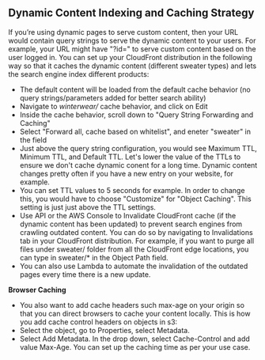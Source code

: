 ## Dynamic Content Indexing and Caching Strategy 

If you’re using dynamic pages to serve custom content, then your URL would contain query strings to serve the dynamic content to your users. For example, your URL might have "?id=" to serve custom content based on the user logged in. You can set up your CloudFront distribution in the following way so that it caches the dynamic content (different sweater types) and lets the search engine index different products:

-	The default content will be loaded from the default cache behavior (no query strings/parameters added for better search ability)
-	Navigate to *winterwear/* cache behavior, and click on Edit 
-	Inside the cache behavior, scroll down to "Query String Forwarding and Caching"
- Select "Forward all, cache based on whitelist", and eneter "sweater" in the field 
- Just above the query string configuration, you would see Maximum TTL, Minimum TTL, and Default TTL. Let's lower the value of the TTLs to ensure we don't cache dynamic conent for a long time. Dynamic content changes pretty often if you have a new entry on your website, for example. 
- You can set TTL values to 5 seconds for example. In order to change this, you would have to choose "Customize" for "Object Caching". This setting is just just above the TTL settings. 
- Use API or the AWS Console to Invalidate CloudFront cache (if the dynamic content has been updated) to prevent search engines from crawling outdated content. You can do so by navigating to Invalidations tab in your CloudFront distribution. For example, if you want to purge all files under sweater/ folder from all the CloudFront edge locations, you can type in sweater/* in the Object Path field. 
- You can also use Lambda to automate the invalidation of the outdated pages every time there is a new update. 

**Browser Caching**

-	You also want to add cache headers such max-age on your origin so that you can direct browsers to cache your content locally. This is how you add cache control headers on objects in s3:
-	Select the object, go to Properties, select Metadata. 
-	Select Add Metadata. In the drop down, select Cache-Control and add value Max-Age. You can set up the caching time as per your use case.
